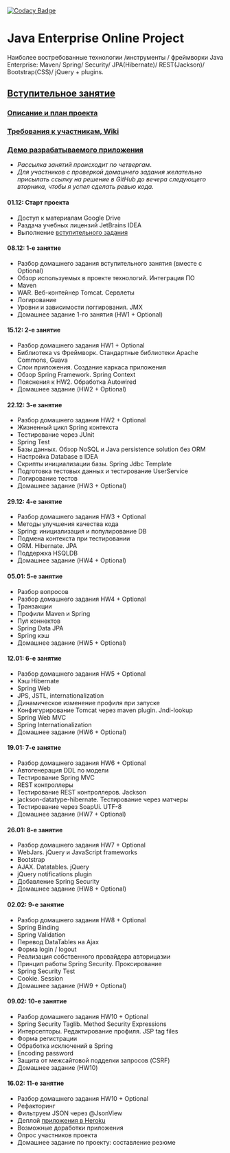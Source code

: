 [![Codacy Badge](https://api.codacy.com/project/badge/Grade/47faf2d704da4d17abcb2aab757a05ab)](https://www.codacy.com/app/gpg/topjava09?utm_source=github.com&amp;utm_medium=referral&amp;utm_content=pro100boy/topjava09&amp;utm_campaign=Badge_Grade)

Java Enterprise Online Project 
===============================

Наиболее востребованные технологии /инструменты / фреймворки Java Enterprise:
Maven/ Spring/ Security/ JPA(Hibernate)/ REST(Jackson)/ Bootstrap(CSS)/ jQuery + plugins.

## <a href="https://github.com/JavaOPs/topjava" target=_blank>Вступительное занятие</a>
### <a href="https://github.com/JavaOPs/topjava/blob/master/description.md">Описание и план проекта</a>
### <a href="https://github.com/JavaOPs/topjava/wiki">Требования к участникам, Wiki</a>
### <a href="http://topjava.herokuapp.com/" target=_blank>Демо разрабатываемого приложения</a>

- _Рассылка занятий происходит по четвергам_.
- _Для участников с проверкой домашнего задания желательно присылать ссылку на решение в GitHub до вечера следующего вторника, чтобы я успел сделать ревью кода._

#### 01.12: Старт проекта
- Доступ к материалам Google Drive
- Раздача учебных лицензий JetBrains IDEA
- Выполнение <a href="https://github.com/JavaOPs/topjava">вступительного задания</a>

#### 08.12: 1-е занятие
- Разбор домашнего задания вступительного занятия (вместе с Optional)
- Обзор используемых в проекте технологий. Интеграция ПО
- Maven
- WAR. Веб-контейнер Tomcat. Сервлеты
- Логирование
- Уровни и зависимости логгирования. JMX
- Домашнее задание 1-го занятия (HW1 + Optional)

#### 15.12: 2-е занятие
- Разбор домашнего задания HW1 + Optional
- Библиотека vs Фреймворк. Стандартные библиотеки Apache Commons, Guava
- Слои приложения. Создание каркаса приложения
- Обзор Spring Framework. Spring Context
- Пояснения к HW2. Обработка Autowired
- Домашнее задание (HW2 + Optional)

#### 22.12: 3-е занятие
- Разбор домашнего задания HW2 + Optional
- Жизненный цикл Spring контекста
- Тестирование через JUnit
- Spring Test
- Базы данных. Обзор NoSQL и Java persistence solution без ORM
- Настройка Database в IDEA
- Скрипты инициализации базы. Spring Jdbc Template
- Подготовка тестовых данных и тестирование UserService
- Логирование тестов
- Домашнее задание (HW3 + Optional)

#### 29.12: 4-е занятие
- Разбор домашнего задания HW3 + Optional
- Методы улучшения качества кода
- Spring: инициализация и популирование DB
- Подмена контекста при тестировании
- ORM. Hibernate. JPA
- Поддержка HSQLDB
- Домашнее задание (HW4 + Optional)

#### 05.01: 5-е занятие
- Разбор вопросов
- Разбор домашнего задания HW4 + Optional
- Транзакции
- Профили Maven и Spring
- Пул коннектов
- Spring Data JPA
- Spring кэш
- Домашнее задание (HW5 + Optional)

#### 12.01: 6-е занятие
- Разбор домашнего задания HW5 + Optional
- Кэш Hibernate
- Spring Web
- JPS, JSTL, internationalization
- Динамическое изменение профиля при запуске
- Конфигурирование Tomcat через maven plugin. Jndi-lookup
- Spring Web MVC
- Spring Internationalization
- Домашнее задание (HW6 + Optional)

#### 19.01: 7-е занятие
- Разбор домашнего задания HW6 + Optional
- Автогенерация DDL по модели
- Тестирование Spring MVC
- REST контроллеры
- Тестирование REST контроллеров. Jackson
- jackson-datatype-hibernate. Тестирование через матчеры
- Тестирование через SoapUi. UTF-8
- Домашнее задание (HW7 + Optional)

#### 26.01: 8-е занятие
- Разбор домашнего задания HW7 + Optional
- WebJars. jQuery и JavaScript frameworks
- Bootstrap
- AJAX. Datatables. jQuery
- jQuery notifications plugin
- Добавление Spring Security
- Домашнее задание (HW8 + Optional)

#### 02.02: 9-е занятие
- Разбор домашнего задания HW8 + Optional
- Spring Binding
- Spring Validation
- Перевод DataTables на Ajax
- Форма login / logout
- Реализация собственного провайдера авторицазии
- Принцип работы Spring Security. Проксирование
- Spring Security Test
- Cookie. Session
- Домашнее задание (HW9 + Optional)

#### 09.02: 10-е занятие
- Разбор домашнего задания HW10 + Optional
- Spring Security Taglib. Method Security Expressions
- Интерсепторы. Редактирование профиля. JSP tag files
- Форма регистрации
- Обработка исключений в Spring
- Encoding password
- Защита от межсайтовой подделки запросов (CSRF)
- Домашнее задание (HW10)

#### 16.02: 11-е занятие
- Разбор домашнего задания HW10 + Optional
- Рефакторинг
- Фильтруем JSON через @JsonView 
- Деплой <a href="http://topjava.herokuapp.com/">приложения в Heroku</a>
- Возможные доработки приложения
- Опрос участников проекта
- Домашнее задание по проекту: составление резюме
